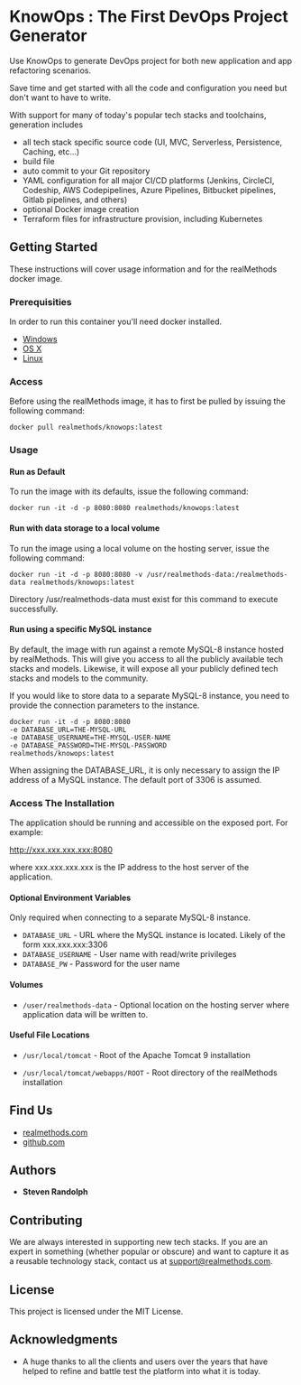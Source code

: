 # KnowOps : The First DevOps Project Generator

Use KnowOps to generate DevOps project for both new application and app refactoring scenarios.

Save time and get started with all the code and configuration you need but don't want to have to write.  

With support for many of today's popular tech stacks and toolchains, generation includes
- all tech stack specific source code (UI, MVC, Serverless, Persistence, Caching, etc...)
- build file
- auto commit to your Git repository
- YAML configuration for all major CI/CD platforms (Jenkins, CircleCI, Codeship, AWS Codepipelines, Azure Pipelines, Bitbucket pipelines, Gitlab pipelines, and others)
- optional Docker image creation
- Terraform files for infrastructure provision, including Kubernetes

## Getting Started

These instructions will cover usage information and for the realMethods docker image.

### Prerequisities

In order to run this container you'll need docker installed.

* [Windows](https://docs.docker.com/windows/started)
* [OS X](https://docs.docker.com/mac/started/)
* [Linux](https://docs.docker.com/linux/started/)

### Access

Before using the realMethods image, it has to first be pulled by issuing the following command:

```
docker pull realmethods/knowops:latest
```

### Usage

#### Run as Default

To run the image with its defaults, issue the following command:

```
docker run -it -d -p 8080:8080 realmethods/knowops:latest

```

#### Run with data storage to a local volume

To run the image using a local volume on the hosting server, issue the following command:

```
docker run -it -d -p 8080:8080 -v /usr/realmethods-data:/realmethods-data realmethods/knowops:latest
```

Directory /usr/realmethods-data must exist for this command to execute successfully.  

#### Run using a specific MySQL instance

By default, the image with run against a remote MySQL-8 instance hosted by realMethods.  This will give you access to all the 
publicly available tech stacks and models.  Likewise, it will expose all your publicly defined tech stacks and models to the community.

If you would like to store data to a separate MySQL-8 instance, you need to provide the connection parameters to the instance.

```
docker run -it -d -p 8080:8080 
-e DATABASE_URL=THE-MYSQL-URL
-e DATABASE_USERNAME=THE-MYSQL-USER-NAME
-e DATABASE_PASSWORD=THE-MYSQL-PASSWORD
realmethods/knowops:latest
```
When assigning the DATABASE_URL, it is only necessary to assign the IP address of a MySQL  instance.  The default port of 3306 is assumed.  

### Access The Installation

The application should be running and accessible on the exposed port.  For example:

http://xxx.xxx.xxx.xxx:8080

where xxx.xxx.xxx.xxx is the IP address to the host server of the application.

#### Optional Environment Variables

Only required when connecting to a separate MySQL-8 instance.

* `DATABASE_URL` - URL where the MySQL instance is located.  Likely of the form xxx.xxx.xxx:3306
* `DATABASE_USERNAME` - User name with read/write privileges
* `DATABASE_PW` - Password for the user name

#### Volumes

* `/user/realmethods-data` - Optional location on the hosting server where application data will be written to.

#### Useful File Locations

* `/usr/local/tomcat` - Root of the Apache Tomcat 9 installation
  
* `/usr/local/tomcat/webapps/ROOT` - Root directory of the realMethods installation


## Find Us

* [realmethods.com](http://www.realmethods.com)
* [github.com](https://github.com/realmethods-public)


## Authors

* **Steven Randolph**  

## Contributing

We are always interested in supporting new tech stacks.  If you are an expert in something (whether popular or obscure) and want to capture it as a reusable technology stack, contact us at support@realmethods.com.
 
## License

This project is licensed under the MIT License.

## Acknowledgments

* A huge thanks to all the clients and users over the years that have helped to refine and battle test the platform into what it is today. 
